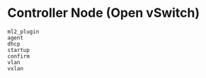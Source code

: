 # Controller Node (Open vSwitch)

```{toctree}
ml2_plugin
agent
dhcp
startup
confirm
vlan
vxlan
```
